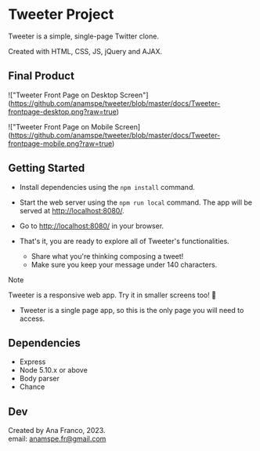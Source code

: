 # Tweeter Project

Tweeter is a simple, single-page Twitter clone.

Created with HTML, CSS, JS, jQuery and AJAX.

## Final Product

!["Tweeter Front Page on Desktop Screen"] (https://github.com/anamspe/tweeter/blob/master/docs/Tweeter-frontpage-desktop.png?raw=true)

!["Tweeter Front Page on Mobile Screen] (https://github.com/anamspe/tweeter/blob/master/docs/Tweeter-frontpage-mobile.png?raw=true)

## Getting Started

* Install dependencies using the `npm install` command.
* Start the web server using the `npm run local` command. The app will be served at <http://localhost:8080/>.
* Go to <http://localhost:8080/> in your browser.

* That's it, you are ready to explore all of Tweeter's functionalities.
  * Share what you're thinking composing a tweet! 
  * Make sure you keep your message under 140 characters.

> [!NOTE]
> Tweeter is a responsive web app. Try it in smaller screens too! :iphone:

* Tweeter is a single page app, so this is the only page you will need to access.

## Dependencies

- Express
- Node 5.10.x or above
- Body parser
- Chance

## Dev

Created by Ana Franco, 2023. \
email: anamspe.fr@gmail.com
